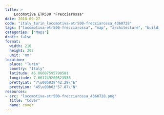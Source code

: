 ```yaml
---
title: > 
    Locomotiva ETR500 "Frecciarossa"
date: 2018-09-27
code: "italy_turin_locomotiva-etr500-frecciarossa_4360728"
tags: ["locomotiva-etr500-frecciarossa", "map", "architecture", "buildings", "Turin", "Italy"]
categories: ["Maps"]
draft: false
format:
  width: 210
  height: 297
  unit: 'mm'
location:
  place: "Turin"
  country: "Italy"
  latitude: 45.06607595790581
  longitude: 7.661749200523558
  prettyLat: "7\u00b039'42.29\"E"
  prettyLon: "45\u00b03'57.87\"N"
resources:
- src: "locomotiva-etr500-frecciarossa_4360728.png"
  title: "Cover"
  name: cover
---
```

